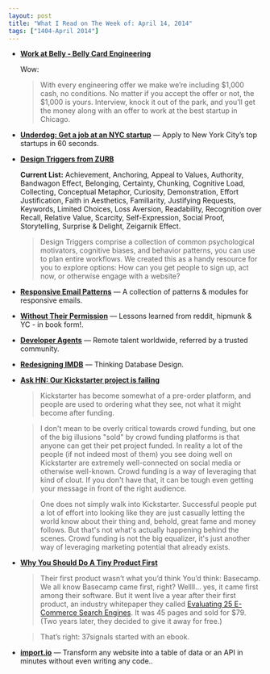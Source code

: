 ```yaml
---
layout: post
title: "What I Read on The Week of: April 14, 2014"
tags: ["1404-April 2014"]
---
```


* **[Work at Belly - Belly Card Engineering](https://tech.bellycard.com/join/)**

    Wow:

    > With every engineering offer we make we’re including $1,000 cash, no conditions. No matter if you accept the offer or not, the $1,000 is yours. Interview, knock it out of the park, and you’ll get the money along with an offer to work at the best startup in Chicago.

* **[Underdog: Get a job at an NYC startup](http://www.underdog.io/)** — Apply to New York City’s top startups in 60 seconds.

* **[Design Triggers from ZURB](http://zurb.com/triggers)**

    **Current List:** Achievement, Anchoring, Appeal to Values, Authority, Bandwagon Effect, Belonging, Certainty, Chunking, Cognitive Load, Collecting, Conceptual Metaphor, Curiosity, Demonstration, Effort Justification, Faith in Aesthetics, Familiarity, Justifying Requests, Keywords, Limited Choices, Loss Aversion, Readability, Recognition over Recall, Relative Value, Scarcity, Self-Expression, Social Proof, Storytelling, Surprise & Delight, Zeigarnik Effect.

    > Design Triggers comprise a collection of common psychological motivators, cognitive biases, and behavior patterns, you can use to plan entire workflows. We created this as a handy resource for you to explore options: How can you get people to sign up, act now, or otherwise engage with a website?

* **[Responsive Email Patterns](http://responsiveemailpatterns.com/)** — A collection of patterns & modules for responsive emails.

* **[Without Their Permission](http://withouttheirpermission.com/)** — Lessons learned from reddit, hipmunk & YC - in book form!.

* **[Developer Agents](http://www.developeragents.com/)** — Remote talent worldwide, referred by a trusted community.

* **[Redesigning IMDB](https://medium.com/p/2e9e865dd83)** — Thinking Database Design.

* **[Ask HN: Our Kickstarter project is failing](https://news.ycombinator.com/item?id=7581309)**

    > Kickstarter has become somewhat of a pre-order platform, and people are used to ordering what they see, not what it might become after funding.

    > I don't mean to be overly critical towards crowd funding, but one of the big illusions "sold" by crowd funding platforms is that anyone can get their pet project funded. In reality a lot of the people (if not indeed most of them) you see doing well on Kickstarter are extremely well-connected on social media or otherwise well-known. Crowd funding is a way of leveraging that kind of clout. If you don't have that, it can be tough even getting your message in front of the right audience.

    > One does not simply walk into Kickstarter. Successful people put a lot of effort into looking like they are just casually letting the world know about their thing and, behold, great fame and money follows. But that's not what's actually happening behind the scenes. Crowd funding is not the big equalizer, it's just another way of leveraging marketing potential that already exists.

* **[Why You Should Do A Tiny Product First](http://unicornfree.com/2013/why-you-should-do-a-tiny-product-first)**

    > Their first product wasn’t what you’d think
You’d think: Basecamp. We all know Basecamp came first, right? Wellll… yes, it came first among their software. But it went live a year after their first product, an industry whitepaper they called [Evaluating 25 E-Commerce Search Engines](http://signalvnoise.com/archives2/free_ecommerce_search_report.php). It was 45 pages and sold for $79. (Two years later, they decided to give it away for free.)

    >That’s right: 37signals started with an ebook.

* **[import.io](https://import.io/)** — Transform any website into a table of data or an API in minutes without even writing any code..
